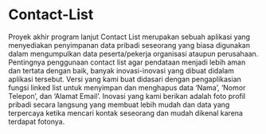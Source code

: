 # Contact-List
Proyek akhir program lanjut
Contact List merupakan sebuah aplikasi yang menyediakan penyimpanan data pribadi seseorang yang biasa digunakan dalam mengumpulkan data peserta/pekerja organisasi ataupun perusahaan. Pentingnya penggunaan contact list agar pendataan menjadi lebih aman dan tertata dengan baik, banyak inovasi-inovasi yang dibuat didalam aplikasi tersebut.
Versi yang kami buat didasari dengan pengaplikasian fungsi linked list untuk menyimpan dan menghapus data ‘Nama’, ‘Nomor Telepon’, dan ‘Alamat Email’.  Inovasi yang kami berikan adalah foto profil pribadi secara langsung yang membuat lebih mudah dan data yang terpercaya ketika mencari kontak seseorang dan mudah dikenal karena terdapat fotonya.
